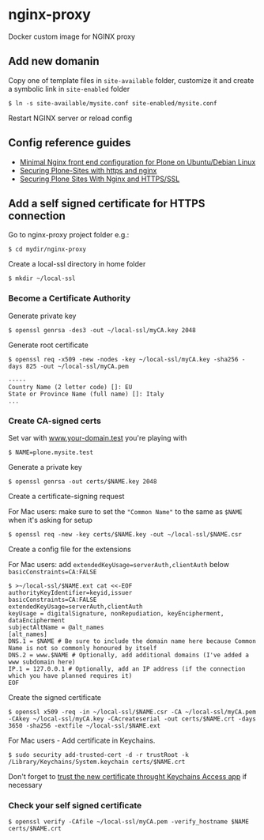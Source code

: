 # nginx-proxy

Docker custom image for NGINX proxy

## Add new domanin

Copy one of template files in ```site-available``` folder, customize it and create a symbolic link in ```site-enabled``` folder

```
$ ln -s site-available/mysite.conf site-enabled/mysite.conf
```
Restart NGINX server or reload config


## Config reference guides

* [Minimal Nginx front end configuration for Plone on Ubuntu/Debian Linux](https://docs.plone.org/manage/deploying/front-end/nginx.html#minimal-nginx-front-end-configuration-for-plone-on-ubuntu-debian-linux)
* [Securing Plone-Sites with https and nginx](https://www.starzel.de/blog/securing-plone-sites-with-https-and-nginx)
* [Securing Plone Sites With Nginx and HTTPS/SSL](https://designinterventionsystems.com/plone-blog/securing-plone-sites-with-nginx-and-https-ssl)


## Add a self signed certificate for HTTPS connection

Go to nginx-proxy project folder e.g.:
```
$ cd mydir/nginx-proxy
```

Create a local-ssl directory in home folder
```
$ mkdir ~/local-ssl
```

### Become a Certificate Authority

Generate private key
```
$ openssl genrsa -des3 -out ~/local-ssl/myCA.key 2048
```

Generate root certificate
```
$ openssl req -x509 -new -nodes -key ~/local-ssl/myCA.key -sha256 -days 825 -out ~/local-ssl/myCA.pem

-----
Country Name (2 letter code) []: EU
State or Province Name (full name) []: Italy
...
```

###  Create CA-signed certs
Set var with www.your-domain.test you're playing with
```
$ NAME=plone.mysite.test
```

Generate a private key
```
$ openssl genrsa -out certs/$NAME.key 2048
```

Create a certificate-signing request

For Mac users: make sure to set the ```"Common Name"``` to the same as ```$NAME``` when it's asking for setup
```
$ openssl req -new -key certs/$NAME.key -out ~/local-ssl/$NAME.csr
```

Create a config file for the extensions

For Mac users: add ```extendedKeyUsage=serverAuth,clientAuth``` below ```basicConstraints=CA:FALSE```
```
$ >~/local-ssl/$NAME.ext cat <<-EOF
authorityKeyIdentifier=keyid,issuer
basicConstraints=CA:FALSE
extendedKeyUsage=serverAuth,clientAuth
keyUsage = digitalSignature, nonRepudiation, keyEncipherment, dataEncipherment
subjectAltName = @alt_names
[alt_names]
DNS.1 = $NAME # Be sure to include the domain name here because Common Name is not so commonly honoured by itself
DNS.2 = www.$NAME # Optionally, add additional domains (I've added a www subdomain here)
IP.1 = 127.0.0.1 # Optionally, add an IP address (if the connection which you have planned requires it)
EOF
```

Create the signed certificate
```
$ openssl x509 -req -in ~/local-ssl/$NAME.csr -CA ~/local-ssl/myCA.pem -CAkey ~/local-ssl/myCA.key -CAcreateserial -out certs/$NAME.crt -days 3650 -sha256 -extfile ~/local-ssl/$NAME.ext
```

For Mac users - Add certificate in Keychains.
```
$ sudo security add-trusted-cert -d -r trustRoot -k /Library/Keychains/System.keychain certs/$NAME.crt
```

Don't forget to [trust the new certificate throught Keychains Access app](https://support.apple.com/en-gb/guide/keychain-access/kyca11871/mac) if necessary

### Check your self signed certificate
```
$ openssl verify -CAfile ~/local-ssl/myCA.pem -verify_hostname $NAME certs/$NAME.crt
```
